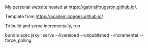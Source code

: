 My personal website hosted at https://gabrielfougeron.github.io/. 

Template from https://academicpages.github.io/ .


To build and serve incrementally, run 

bundle exec jekyll serve --livereload --unpublished --incremental --force_polling